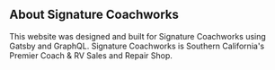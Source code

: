 ## About Signature Coachworks

This website was designed and built for Signature Coachworks using Gatsby and GraphQL. Signature Coachworks is Southern California's Premier Coach & RV
Sales and Repair Shop.
